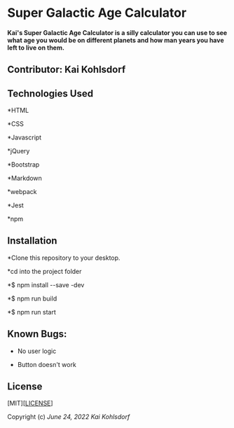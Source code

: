 # Super Galactic Age Calculator

#### Kai's Super Galactic Age Calculator is a silly calculator you can use to see what age you would be on different planets and how man years you have left to live on them. 

## Contributor: Kai Kohlsdorf

## Technologies Used

*HTML

*CSS

*Javascript

*jQuery

*Bootstrap

*Markdown

*webpack

*Jest

*npm

## Installation

*Clone this repository to your desktop.

*cd into the project folder

*$ npm install --save -dev

*$ npm run build

*$ npm run start

## Known Bugs: 

* No user logic

* Button doesn't work

## License
[MIT][<a href=https://github.com/KaiKohlsdorf/Super-Galactic/blob/main/LICENSE>LICENSE</a>]

Copyright (c) _June 24, 2022_ _Kai Kohlsdorf_
